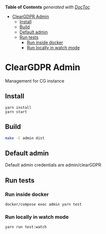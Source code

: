 <!-- START doctoc generated TOC please keep comment here to allow auto update -->
<!-- DON'T EDIT THIS SECTION, INSTEAD RE-RUN doctoc TO UPDATE -->
**Table of Contents**  *generated with [DocToc](https://github.com/thlorenz/doctoc)*

- [ClearGDPR Admin](#cleargdpr-admin)
  - [Install](#install)
  - [Build](#build)
  - [Default admin](#default-admin)
  - [Run tests](#run-tests)
    - [Run inside docker](#run-inside-docker)
    - [Run locally in watch mode](#run-locally-in-watch-mode)

<!-- END doctoc generated TOC please keep comment here to allow auto update -->

# ClearGDPR Admin 

Management for CG instance 

## Install

```
yarn install
yarn start
```

## Build

```bash
make -C admin dist
```

## Default admin

Default admin credentials are admin/clearGDPR

## Run tests

### Run inside docker

```bash
docker/compose exec admin yarn test
```

### Run locally in watch mode

```bash
yarn run test:watch
```